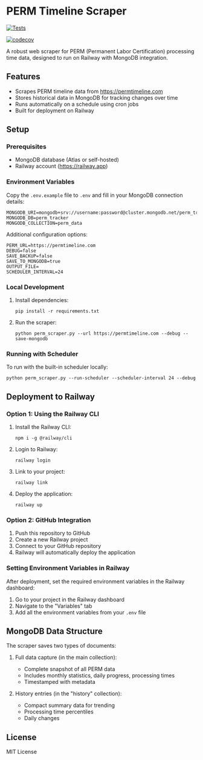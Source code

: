 # PERM Timeline Scraper

[![Tests](https://github.com/kiiskristo/perm-scraper/actions/workflows/main.yml/badge.svg)](https://github.com/kiiskristo/perm-scraper/actions/workflows/main.yml)

[![codecov](https://codecov.io/gh/kiiskristo/perm-scraper/branch/main/graph/badge.svg)](https://codecov.io/gh/kiiskristo/perm-scraper)

A robust web scraper for PERM (Permanent Labor Certification) processing time data, designed to run on Railway with MongoDB integration.

## Features

- Scrapes PERM timeline data from https://permtimeline.com
- Stores historical data in MongoDB for tracking changes over time
- Runs automatically on a schedule using cron jobs
- Built for deployment on Railway

## Setup

### Prerequisites

- MongoDB database (Atlas or self-hosted)
- Railway account (https://railway.app)

### Environment Variables

Copy the `.env.example` file to `.env` and fill in your MongoDB connection details:

```
MONGODB_URI=mongodb+srv://username:password@cluster.mongodb.net/perm_tracker
MONGODB_DB=perm_tracker
MONGODB_COLLECTION=perm_data
```

Additional configuration options:

```
PERM_URL=https://permtimeline.com
DEBUG=false
SAVE_BACKUP=false
SAVE_TO_MONGODB=true
OUTPUT_FILE=
SCHEDULER_INTERVAL=24
```

### Local Development

1. Install dependencies:
   ```
   pip install -r requirements.txt
   ```

2. Run the scraper:
   ```
   python perm_scraper.py --url https://permtimeline.com --debug --save-mongodb
   ```

### Running with Scheduler

To run with the built-in scheduler locally:
```
python perm_scraper.py --run-scheduler --scheduler-interval 24 --debug
```

## Deployment to Railway

### Option 1: Using the Railway CLI

1. Install the Railway CLI:
   ```
   npm i -g @railway/cli
   ```

2. Login to Railway:
   ```
   railway login
   ```

3. Link to your project:
   ```
   railway link
   ```

4. Deploy the application:
   ```
   railway up
   ```

### Option 2: GitHub Integration

1. Push this repository to GitHub
2. Create a new Railway project
3. Connect to your GitHub repository
4. Railway will automatically deploy the application

### Setting Environment Variables in Railway

After deployment, set the required environment variables in the Railway dashboard:

1. Go to your project in the Railway dashboard
2. Navigate to the "Variables" tab
3. Add all the environment variables from your `.env` file

## MongoDB Data Structure

The scraper saves two types of documents:

1. Full data capture (in the main collection):
   - Complete snapshot of all PERM data
   - Includes monthly statistics, daily progress, processing times
   - Timestamped with metadata

2. History entries (in the "history" collection):
   - Compact summary data for trending
   - Processing time percentiles
   - Daily changes

## License

MIT License
